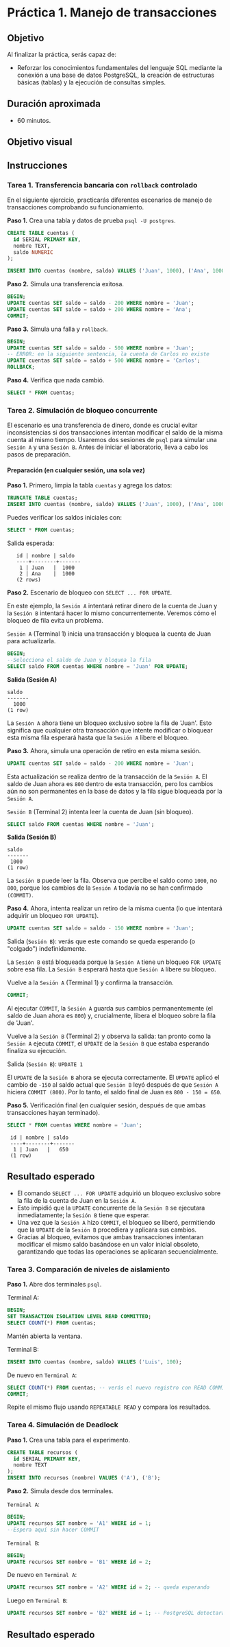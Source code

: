 # Práctica 1. Manejo de transacciones
## Objetivo
Al finalizar la práctica, serás capaz de:
- Reforzar los conocimientos fundamentales del lenguaje SQL mediante la conexión a una base de datos PostgreSQL, la creación de estructuras básicas (tablas) y la ejecución de consultas simples.

## Duración aproximada
- 60 minutos.

## Objetivo visual

## Instrucciones

### Tarea 1. Transferencia bancaria con `rollback` controlado
En el siguiente ejercicio, practicarás diferentes escenarios de manejo de transacciones comprobando su funcionamiento.

**Paso 1.** Crea una tabla y datos de prueba `psql -U postgres`.

```sql
CREATE TABLE cuentas (
  id SERIAL PRIMARY KEY,
  nombre TEXT,
  saldo NUMERIC
);
```

```sql
INSERT INTO cuentas (nombre, saldo) VALUES ('Juan', 1000), ('Ana', 1000);
```

**Paso 2.** Simula una transferencia exitosa.
```sql
BEGIN;
UPDATE cuentas SET saldo = saldo - 200 WHERE nombre = 'Juan';
UPDATE cuentas SET saldo = saldo + 200 WHERE nombre = 'Ana';
COMMIT;
```

**Paso 3.** Simula una falla y `rollback`.
```sql
BEGIN;
UPDATE cuentas SET saldo = saldo - 500 WHERE nombre = 'Juan';
-- ERROR: en la siguiente sentencia, la cuenta de Carlos no existe
UPDATE cuentas SET saldo = saldo + 500 WHERE nombre = 'Carlos';
ROLLBACK;
```

**Paso 4.** Verifica que nada cambió.
```sql
SELECT * FROM cuentas;
```

### Tarea 2. Simulación de bloqueo concurrente
El escenario es una transferencia de dinero, donde es crucial evitar inconsistencias si dos transacciones intentan modificar el saldo de la misma cuenta al mismo tiempo.
Usaremos dos sesiones de `psql` para simular una `Sesión A` y una `Sesión B`.
Antes de iniciar el laboratorio, lleva a cabo los pasos de preparación.

#### Preparación (en cualquier sesión, una sola vez)

**Paso 1.** Primero, limpia la tabla `cuentas` y agrega los datos:

```sql
TRUNCATE TABLE cuentas;
INSERT INTO cuentas (nombre, saldo) VALUES ('Juan', 1000), ('Ana', 1000);
```

Puedes verificar los saldos iniciales con:

```sql
SELECT * FROM cuentas;
```

Salida esperada:
```
   id | nombre | saldo
   ----+--------+-------
    1 | Juan   |  1000
    2 | Ana    |  1000
   (2 rows)
```

**Paso 2.** Escenario de bloqueo con `SELECT ... FOR UPDATE`.

En este ejemplo, la `Sesión A` intentará retirar dinero de la cuenta de Juan y la `Sesión B` intentará hacer lo mismo concurrentemente. Veremos cómo el bloqueo de fila evita un problema.

`Sesión A` (Terminal 1)
inicia una transacción y bloquea la cuenta de Juan para actualizarla.

```sql
BEGIN;
--Selecciona el saldo de Juan y bloquea la fila
SELECT saldo FROM cuentas WHERE nombre = 'Juan' FOR UPDATE;
```
**Salida (Sesión A)**
 
```
saldo
-------
  1000
(1 row)
```

La `Sesión A` ahora tiene un bloqueo exclusivo sobre la fila de 'Juan'. Esto significa que cualquier otra transacción que intente modificar o bloquear esta misma fila esperará hasta que la `Sesión A` libere el bloqueo.

**Paso 3.** Ahora, simula una operación de retiro en esta misma sesión.

```sql
UPDATE cuentas SET saldo = saldo - 200 WHERE nombre = 'Juan';
```

Esta actualización se realiza dentro de la transacción de la `Sesión A`. El saldo de Juan ahora es `800` dentro de esta transacción, pero los cambios aún no son permanentes en la base de datos y la fila sigue bloqueada por la `Sesión A`.
 
`Sesión B` (Terminal 2)
intenta leer la cuenta de Juan (sin bloqueo).

```sql
SELECT saldo FROM cuentas WHERE nombre = 'Juan';
```

**Salida (Sesión B)**
```
saldo
-------
 1000
(1 row)
```

La `Sesión B` puede leer la fila. Observa que percibe el saldo como `1000`, no `800`, porque los cambios de la `Sesión A` todavía no se han confirmado `(COMMIT)`.

**Paso 4.** Ahora, intenta realizar un retiro de la misma cuenta (lo que intentará adquirir un bloqueo `FOR UPDATE`).

```sql
UPDATE cuentas SET saldo = saldo - 150 WHERE nombre = 'Juan';
```

Salida (`Sesión B`): verás que este comando se queda esperando (o "colgado") indefinidamente.

La `Sesión B` está bloqueada porque la `Sesión A` tiene un bloqueo `FOR UPDATE` sobre esa fila. La `Sesión B` esperará hasta que `Sesión A` libere su bloqueo.

Vuelve a la `Sesión A` (Terminal 1) y confirma la transacción.

```sql
COMMIT;
```

Al ejecutar `COMMIT`, la `Sesión A` guarda sus cambios permanentemente (el saldo de Juan ahora es `800`) y, crucialmente, libera el bloqueo sobre la fila de 'Juan'.

Vuelve a la `Sesión B` (Terminal 2) y observa la salida: tan pronto como la `Sesión A` ejecuta `COMMIT`, el `UPDATE` de la `Sesión B` que estaba esperando finaliza su ejecución.

Salida (`Sesión B`):
`UPDATE 1`

El `UPDATE` de la `Sesión B` ahora se ejecuta correctamente. El `UPDATE` aplicó el cambio de `-150` al saldo actual que `Sesión B` leyó después de que `Sesión A` hiciera `COMMIT (800)`. Por lo tanto, el saldo final de Juan es `800 - 150 = 650`.


**Paso 5.** Verificación final (en cualquier sesión, después de que ambas transacciones hayan terminado).

```sql
SELECT * FROM cuentas WHERE nombre = 'Juan';
```
```Salida esperada:
 id | nombre | saldo
 ----+--------+-------
  1 | Juan   |   650
 (1 row)
```
 

## Resultado esperado
-	El comando `SELECT ... FOR UPDATE` adquirió un bloqueo exclusivo sobre la fila de la cuenta de Juan en la `Sesión A`.
-	Esto impidió que la `UPDATE` concurrente de la `Sesión B` se ejecutara inmediatamente; la `Sesión B` tiene que esperar.
-	Una vez que la `Sesión A` hizo `COMMIT`, el bloqueo se liberó, permitiendo que la `UPDATE` de la `Sesión B` procediera y aplicara sus cambios.
-	Gracias al bloqueo, evitamos que ambas transacciones intentaran modificar el mismo saldo basándose en un valor inicial obsoleto, garantizando que todas las operaciones se aplicaran secuencialmente.

### Tarea 3. Comparación de niveles de aislamiento

**Paso 1.** Abre dos terminales `psql`.

Terminal A:
```sql
BEGIN;
SET TRANSACTION ISOLATION LEVEL READ COMMITTED;
SELECT COUNT(*) FROM cuentas;
```
Mantén abierta la ventana.

Terminal B:
```sql
INSERT INTO cuentas (nombre, saldo) VALUES ('Luis', 100);
```

De nuevo en `Terminal A`:
```sql
SELECT COUNT(*) FROM cuentas; -- verás el nuevo registro con READ COMMITTED
COMMIT;
```

Repite el mismo flujo usando `REPEATABLE READ` y compara los resultados.

### Tarea 4. Simulación de Deadlock

**Paso 1.** Crea una tabla para el experimento.

```sql
CREATE TABLE recursos (
  id SERIAL PRIMARY KEY,
  nombre TEXT
);
INSERT INTO recursos (nombre) VALUES ('A'), ('B');
```

**Paso 2.** Simula desde dos terminales.

`Terminal A`:
```sql
BEGIN;
UPDATE recursos SET nombre = 'A1' WHERE id = 1;
--Espera aquí sin hacer COMMIT
```
`Terminal B`:
```sql
BEGIN;
UPDATE recursos SET nombre = 'B1' WHERE id = 2;
```
De nuevo en `Terminal A`:
```sql
UPDATE recursos SET nombre = 'A2' WHERE id = 2; -- queda esperando
```
Luego en `Terminal B`:
```sql
UPDATE recursos SET nombre = 'B2' WHERE id = 1; -- PostgreSQL detectará el deadlock
```
## Resultado esperado
